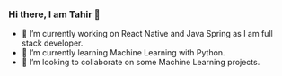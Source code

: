 ### Hi there, I am Tahir 👋

- 🔭 I’m currently working on React Native and Java Spring as I am full stack developer.
- 🌱 I’m currently learning Machine Learning with Python.
- 👯 I’m looking to collaborate on some Machine Learning projects.

<!--
**thrturker1/thrturker1** is a ✨ _special_ ✨ repository because its `README.md` (this file) appears on your GitHub profile.

Here are some ideas to get you started:
- 👯 I’m looking to collaborate on ...
- 🤔 I’m looking for help with ...
- 💬 Ask me about ...
- 📫 How to reach me: 
- 😄 Pronouns: ...
- ⚡ Fun fact: ...
-->
